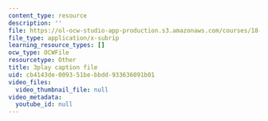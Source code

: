 ```yaml
---
content_type: resource
description: ''
file: https://ol-ocw-studio-app-production.s3.amazonaws.com/courses/18-03sc-differential-equations-fall-2011/cb4143de009351bebbdd933636091b01_vP-oRQqmeg4.vtt
file_type: application/x-subrip
learning_resource_types: []
ocw_type: OCWFile
resourcetype: Other
title: 3play caption file
uid: cb4143de-0093-51be-bbdd-933636091b01
video_files:
  video_thumbnail_file: null
video_metadata:
  youtube_id: null
---
```

